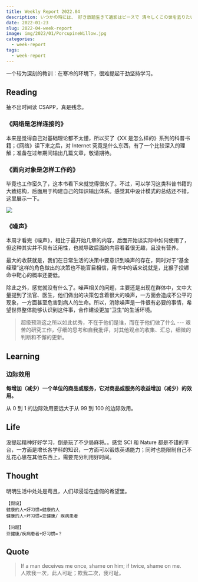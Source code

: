```yaml
---
title: Weekly Report 2022.04
description: いつかの時には、 好き放題生きて遺影はピースで 清々しくこの世を去りたい
date: 2022-01-23
slug: 2022-04-week-report
image: img/2022/01/PorcupineWillow.jpg
categories:
  - week-report
tags:
  - week-report
---
```


一个较为深刻的教训：在寒冷的环境下，很难提起干劲坚持学习。

## Reading

抽不出时间读 CSAPP，真是残念。

### 《网络是怎样连接的》

本来是觉得自己对基础理论都不太懂，所以买了《XX 是怎么样的》系列的科普书籍；《网络》读下来之后，对 Internet 究竟是什么东西，有了一个比较深入的理解；准备在过年期间输出几篇文章，敬请期待。

### 《面向对象是怎样工作的》

毕竟也工作蛮久了，这本书看下来就觉得很水了。不过，可以学习这类科普书籍的大致结构，后面用于构建自己的知识输出体系。感觉其中设计模式的总结还不错，这里展示一下。

![ ](/img/2022/01/gof-design-pattern.svg)

### 《噪声》

本周才看完《噪声》，相比于最开始几章的内容，后面开始谈实际中如何使用了，但这种其实并不具有泛用性，也就导致后面的内容看着很无趣，且没有营养。

最大的收获就是，我们在日常生活的决策中要意识到噪声的存在，同时对于“基金经理”这样的角色做出的决策也不能盲目相信，用书中的话来说就是，比猴子投镖命中靶心的概率还要低。

除此之外，感觉就没有什么了。噪声相关的问题，主要还是出现在群体中，文中大量提到了法官、医生，他们做出的决策包含着很大的噪声，一方面会造成不公平的现象，一方面甚至危害到病人的生命。所以，消除噪声是一件很有必要的事情，希望世界整体能够认识到这件事，合作建设更加“卫生”的生活环境。

> 超级预测这之所以如此优秀，不在于他们是谁，而在于他们做了什么 --- 艰苦的研究工作，仔细的思考和自我批评，对其他观点的收集、汇总，细微的判断和不懈的更新。

## Learning

### 边际效用

**每增加（减少）一个单位的商品或服务，它对商品或服务的收益增加（减少）的效用。**

从 0 到 1 的边际效用要远大于从 99 到 100 的边际效用。

## Life

没提起精神好好学习，倒是玩了不少局麻将。。感觉 SCI 和 Nature 都是不错的平台，一方面是增长各学科的知识，一方面可以锻炼英语能力；同时也能限制自己不乱花心思在其他东西上，需要充分利用好时间。

## Thought

明明生活中处处是苟且，人们却浸淫在虚假的希望里。

```shell
【假设】
健康的人+好习惯=健康的人
健康的人+坏习惯=亚健康/ 疾病患者

【问题】
亚健康/疾病患者+好习惯=？
```

## Quote

> If a man deceives me once, shame on him; if twice, shame on me.  
> 人欺我一次，此人可耻；欺我二次，我可耻。
